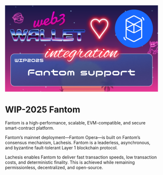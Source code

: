 [_metadata_:at_account]:- "@FantomFDN"
![image](../v3/images/2025.png)

# WIP-2025 Fantom

Fantom is a high-performance, scalable, EVM-compatible, and secure smart-contract platform.

Fantom’s mainnet deployment—Fantom Opera—is built on Fantom’s consensus mechanism, Lachesis. Fantom is a leaderless, asynchronous, and byzantine fault-tolerant Layer 1 blockchain protocol.

Lachesis enables Fantom to deliver fast transaction speeds, low transaction costs, and deterministic finality. This is achieved while remaining permissionless, decentralized, and open-source.